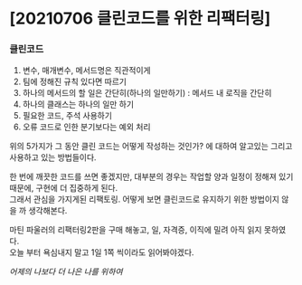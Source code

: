 # [20210706 클린코드를 위한 리팩터링]

### 클린코드
1. 변수, 매개변수, 메서드명은 직관적이게
2. 팀에 정해진 규칙 있다면 따르기
3. 하나의 메서드의 할 일은 간단히(하나의 일만하기) : 메서드 내 로직을 간단히
4. 하나의 클래스는 하나의 일만 하기
5. 필요한 코드, 주석 사용하기
6. 오류 코드로 인한 분기보다는 예외 처리

위의 5가지가 그 동안 클린 코드는 어떻게 작성하는 것인가? 에 대하여 알고있는 그리고 사용하고 있는 방법들이다.  

한 번에 깨끗한 코드를 쓰면 좋겠지만, 대부분의 경우는 작업할 양과 일정이 정해져 있기 때문에, 구현에 더 집중하게 된다.  
그래서 관심을 가지게된 리팩토링. 어떻게 보면 클린코드로 유지하기 위한 방법이지 않을 까 생각해본다.  

마틴 파울러의 리팩터링2판을 구매 해놓고, 일, 자격증, 이직에 밀려 아직 읽지 못하였다.  
오늘 부터 욕심내지 말고 1일 1쪽 씩이라도 읽어봐야겠다.  

*어제의 나보다 더 나은 나를 위하여*  
